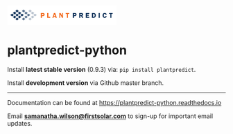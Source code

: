 <img src="docs/_images/FS_PlantPredict_Logo_Horz_RGB-01.png" width="50%" height="50%">

# plantpredict-python

Install **latest stable version** (0.9.3) via: `pip install plantpredict`.

Install **development version** via Github master branch.

---

Documentation can be found at https://plantpredict-python.readthedocs.io

Email **samanatha.wilson@firstsolar.com** to sign-up for important email updates.
